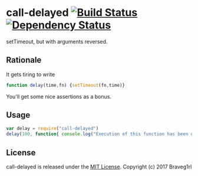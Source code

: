 # call-delayed [![Build Status](https://travis-ci.org/braveg1rl/call-delayed.png?branch=master)](https://travis-ci.org/braveg1rl/call-delayed) [![Dependency Status](https://david-dm.org/braveg1rl/call-delayed.png)](https://david-dm.org/braveg1rl/call-delayed)

setTimeout, but with arguments reversed.

## Rationale

It gets tiring to write
```javascript
function delay(time,fn) {setTimeout(fn,time)}
```
You'll get some nice assertions as a bonus.

## Usage

```javascript
var delay = require("call-delayed")
delay(100, function{ console.log("Execution of this function has been delayed by 100ms.")})
```

## License

call-delayed is released under the [MIT License](http://opensource.org/licenses/MIT).
Copyright (c) 2017 Braveg1rl
